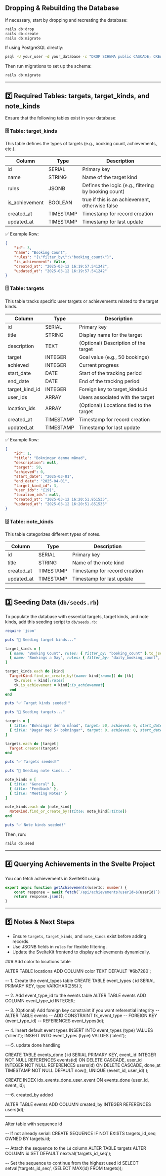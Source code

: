 ## Dropping & Rebuilding the Database
If necessary, start by dropping and recreating the database:

```sh
rails db:drop
rails db:create
rails db:migrate
```

If using PostgreSQL directly:

```sh
psql -U your_user -d your_database -c "DROP SCHEMA public CASCADE; CREATE SCHEMA public;"
```

Then run migrations to set up the schema:

```sh
rails db:migrate
```

---

## 2️⃣ Required Tables: targets, target_kinds, and note_kinds
Ensure that the following tables exist in your database:

### 🗄 Table: target_kinds
This table defines the types of targets (e.g., booking count, achievements, etc.).

| Column         | Type       | Description                                      |
|---------------|-----------|--------------------------------------------------|
| id           | SERIAL    | Primary key                                     |
| name         | STRING    | Name of the target kind                         |
| rules        | JSONB     | Defines the logic (e.g., filtering by booking count) |
| is_achievement | BOOLEAN  | true if this is an achievement, otherwise false |
| created_at   | TIMESTAMP | Timestamp for record creation                    |
| updated_at   | TIMESTAMP | Timestamp for last update                        |

✅ Example Row:

```json
{
	"id": 3,
	"name": "Booking Count",
	"rules": "{\"filter_by\":\"booking_count\"}",
	"is_achievement": false,
	"created_at": "2025-03-12 16:19:57.541242",
	"updated_at": "2025-03-12 16:19:57.541242"
}
```

### 🗄 Table: targets
This table tracks specific user targets or achievements related to the target kinds.

| Column         | Type       | Description                                      |
|---------------|-----------|--------------------------------------------------|
| id           | SERIAL    | Primary key                                     |
| title        | STRING    | Display name for the target                    |
| description  | TEXT      | (Optional) Description of the target            |
| target       | INTEGER   | Goal value (e.g., 50 bookings)                   |
| achieved     | INTEGER   | Current progress                                |
| start_date   | DATE      | Start of the tracking period                    |
| end_date     | DATE      | End of the tracking period                      |
| target_kind_id | INTEGER | Foreign key to target_kinds.id                   |
| user_ids     | ARRAY     | Users associated with the target                 |
| location_ids | ARRAY     | (Optional) Locations tied to the target         |
| created_at   | TIMESTAMP | Timestamp for record creation                    |
| updated_at   | TIMESTAMP | Timestamp for last update                        |

✅ Example Row:

```json
{
	"id": 1,
	"title": "Bokningar denna månad",
	"description": null,
	"target": 50,
	"achieved": 0,
	"start_date": "2025-03-01",
	"end_date": "2025-04-01",
	"target_kind_id": 3,
	"user_ids": "{19}",
	"location_ids": null,
	"created_at": "2025-03-12 16:20:51.851535",
	"updated_at": "2025-03-12 16:20:51.851535"
}
```

### 🗄 Table: note_kinds
This table categorizes different types of notes.

| Column      | Type       | Description                    |
|------------|-----------|--------------------------------|
| id         | SERIAL    | Primary key                   |
| title      | STRING    | Name of the note kind         |
| created_at | TIMESTAMP | Timestamp for record creation |
| updated_at | TIMESTAMP | Timestamp for last update     |

---

## 3️⃣ Seeding Data (`db/seeds.rb`)
To populate the database with essential targets, target kinds, and note kinds, add this seeding script to `db/seeds.rb`:

```ruby
require 'json'

puts "🔄 Seeding target kinds..."

target_kinds = [
  { name: "Booking Count", rules: { filter_by: "booking_count" }.to_json, is_achievement: false },
  { name: "Bookings a Day", rules: { filter_by: "daily_booking_count", min_bookings: 5 }.to_json, is_achievement: true }
]

target_kinds.each do |kind|
  TargetKind.find_or_create_by!(name: kind[:name]) do |tk|
    tk.rules = kind[:rules]
    tk.is_achievement = kind[:is_achievement]
  end
end

puts "✅ Target kinds seeded!"

puts "🔄 Seeding targets..."

targets = [
  { title: "Bokningar denna månad", target: 50, achieved: 0, start_date: Date.today.beginning_of_month, end_date: Date.today.end_of_month, target_kind: TargetKind.find_by(name: "Booking Count"), user_ids: [19] },
  { title: "Dagar med 5+ bokningar", target: 0, achieved: 0, start_date: Date.today.beginning_of_year, end_date: Date.today.end_of_year, target_kind: TargetKind.find_by(name: "Bookings a Day"), user_ids: nil }
]

targets.each do |target|
  Target.create!(target)
end

puts "✅ Targets seeded!"

puts "🔄 Seeding note kinds..."

note_kinds = [
  { title: "General" },
  { title: "Feedback" },
  { title: "Meeting Notes" }
]

note_kinds.each do |note_kind|
  NoteKind.find_or_create_by!(title: note_kind[:title])
end

puts "✅ Note kinds seeded!"
```

Then, run:

```sh
rails db:seed
```

---

## 4️⃣ Querying Achievements in the Svelte Project
You can fetch achievements in SvelteKit using:

```ts
export async function getAchievements(userId: number) {
    const response = await fetch(`/api/achievements?userId=${userId}`);
    return response.json();
}
```

---

## 5️⃣ Notes & Next Steps
- Ensure `targets`, `target_kinds`, and `note_kinds` exist before adding records.
- Use JSONB fields in `rules` for flexible filtering.
- Update the SvelteKit frontend to display achievements dynamically.





##6 Add color to locations table

ALTER TABLE locations
ADD COLUMN color TEXT DEFAULT '#6b7280';




-- 1. Create the event_types table
CREATE TABLE event_types (
    id SERIAL PRIMARY KEY,
    type VARCHAR(255)
);

-- 2. Add event_type_id to the events table
ALTER TABLE events
ADD COLUMN event_type_id INTEGER;

-- 3. (Optional) Add foreign key constraint if you want referential integrity
-- ALTER TABLE events
-- ADD CONSTRAINT fk_event_type
-- FOREIGN KEY (event_type_id)
-- REFERENCES event_types(id);

-- 4. Insert default event types
INSERT INTO event_types (type) VALUES ('client');
INSERT INTO event_types (type) VALUES ('alert');


---5. update done handling

CREATE TABLE events_done (
	id SERIAL PRIMARY KEY,
	event_id INTEGER NOT NULL REFERENCES events(id) ON DELETE CASCADE,
	user_id INTEGER NOT NULL REFERENCES users(id) ON DELETE CASCADE,
	done_at TIMESTAMP NOT NULL DEFAULT now(),
	UNIQUE (event_id, user_id)
);


CREATE INDEX idx_events_done_user_event ON events_done (user_id, event_id);

---6. created_by added

ALTER TABLE events
ADD COLUMN created_by INTEGER REFERENCES users(id);


--------

Alter table with sequence id

-- If not already serial:
CREATE SEQUENCE IF NOT EXISTS targets_id_seq OWNED BY targets.id;

-- Attach the sequence to the `id` column
ALTER TABLE targets ALTER COLUMN id SET DEFAULT nextval('targets_id_seq');

-- Set the sequence to continue from the highest used id
SELECT setval('targets_id_seq', (SELECT MAX(id) FROM targets));